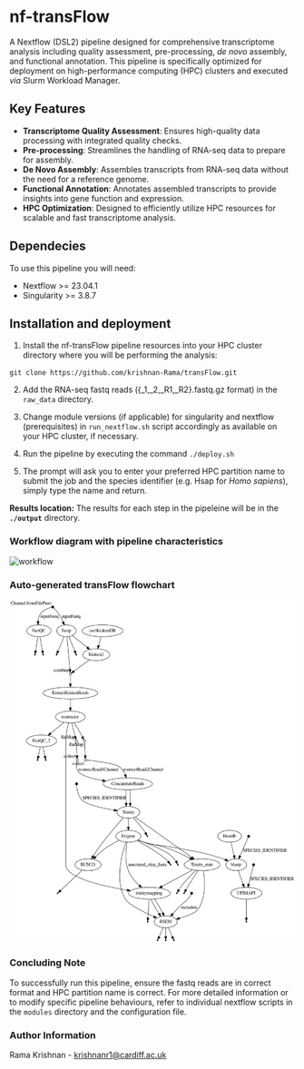 # nf-transFlow

A Nextflow (DSL2) pipeline designed for comprehensive transcriptome analysis including quality assessment, pre-processing, _de novo_ assembly, and functional annotation. This pipeline is specifically optimized for deployment on high-performance computing (HPC) clusters and executed _via_ Slurm Workload Manager.

## Key Features

- **Transcriptome Quality Assessment**: Ensures high-quality data processing with integrated quality checks.
- **Pre-processing**: Streamlines the handling of RNA-seq data to prepare for assembly.
- **De Novo Assembly**: Assembles transcripts from RNA-seq data without the need for a reference genome.
- **Functional Annotation**: Annotates assembled transcripts to provide insights into gene function and expression.
- **HPC Optimization**: Designed to efficiently utilize HPC resources for scalable and fast transcriptome analysis.

## Dependecies 

To use this pipeline you will need:
- Nextflow >= 23.04.1
- Singularity >= 3.8.7

## Installation and deployment

1. Install the nf-transFlow pipeline resources into your HPC cluster directory where you will be performing the analysis:  

```
git clone https://github.com/krishnan-Rama/transFlow.git
```

2. Add the RNA-seq fastq reads ({_1,_2,_R1,_R2}.fastq.gz format) in the `raw_data` directory.  

3. Change module versions (if applicable) for singularity and nextflow (prerequisites) in `run_nextflow.sh` script accordingly as available on your HPC cluster, if necessary.

4.  Run the pipeline by executing the command `./deploy.sh`  

6. The prompt will ask you to enter your preferred HPC partition name to submit the job and the species identifier (e.g. Hsap for _Homo sapiens_), simply type the name and return.

**Results location:** The results for each step in the pipeleine will be in the **`./output`** directory.   

### Workflow diagram with pipeline characteristics
![workflow](https://github.com/krishnan-Rama/transpipeline_containerised/assets/104147619/892ae381-69b3-45e8-a485-ccd50cf1794a)

### Auto-generated transFlow flowchart
![workflow](https://github.com/krishnan-Rama/transpipeline_containerised/blob/302bdd18135b8ac3de86a915e91df5e724d28d13/autogenerated_workflow.png)

### Concluding Note

To successfully run this pipeline, ensure the fastq reads are in correct format and HPC partition name is correct. For more detailed information or to modify specific pipeline behaviours, refer to individual nextflow scripts in the `modules` directory and the configuration file.

### Author Information

Rama Krishnan - krishnanr1@cardiff.ac.uk
